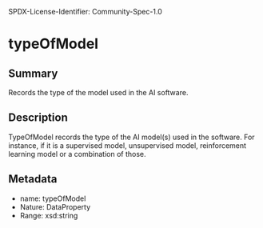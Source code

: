SPDX-License-Identifier: Community-Spec-1.0

# typeOfModel

## Summary

Records the type of the model used in the AI software.

## Description

TypeOfModel records the type of the AI model(s) used in the software. 
For instance, if it is a supervised model, unsupervised model, reinforcement learning model or a combination of those.

## Metadata

- name: typeOfModel
- Nature: DataProperty
- Range: xsd:string
